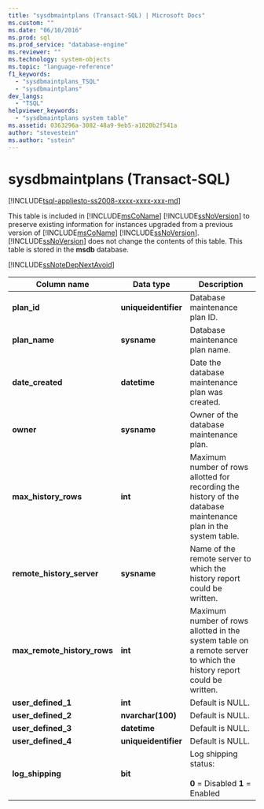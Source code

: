 ```yaml
---
title: "sysdbmaintplans (Transact-SQL) | Microsoft Docs"
ms.custom: ""
ms.date: "06/10/2016"
ms.prod: sql
ms.prod_service: "database-engine"
ms.reviewer: ""
ms.technology: system-objects
ms.topic: "language-reference"
f1_keywords: 
  - "sysdbmaintplans_TSQL"
  - "sysdbmaintplans"
dev_langs: 
  - "TSQL"
helpviewer_keywords: 
  - "sysdbmaintplans system table"
ms.assetid: 0363296a-3082-48a9-9eb5-a1020b2f541a
author: "stevestein"
ms.author: "sstein"
---
```

# sysdbmaintplans (Transact-SQL)
[!INCLUDE[tsql-appliesto-ss2008-xxxx-xxxx-xxx-md](../../includes/tsql-appliesto-ss2008-xxxx-xxxx-xxx-md.md)]

  This table is included in [!INCLUDE[msCoName](../../includes/msconame-md.md)] [!INCLUDE[ssNoVersion](../../includes/ssnoversion-md.md)] to preserve existing information for instances upgraded from a previous version of [!INCLUDE[msCoName](../../includes/msconame-md.md)] [!INCLUDE[ssNoVersion](../../includes/ssnoversion-md.md)]. [!INCLUDE[ssNoVersion](../../includes/ssnoversion-md.md)] does not change the contents of this table. This table is stored in the **msdb** database.  
  
 [!INCLUDE[ssNoteDepNextAvoid](../../includes/ssnotedepnextavoid-md.md)]  

  
|Column name|Data type|Description|  
|-----------------|---------------|-----------------|  
|**plan_id**|**uniqueidentifier**|Database maintenance plan ID.|  
|**plan_name**|**sysname**|Database maintenance plan name.|  
|**date_created**|**datetime**|Date the database maintenance plan was created.|  
|**owner**|**sysname**|Owner of the database maintenance plan.|  
|**max_history_rows**|**int**|Maximum number of rows allotted for recording the history of the database maintenance plan in the system table.|  
|**remote_history_server**|**sysname**|Name of the remote server to which the history report could be written.|  
|**max_remote_history_rows**|**int**|Maximum number of rows allotted in the system table on a remote server to which the history report could be written.|  
|**user_defined_1**|**int**|Default is NULL.|  
|**user_defined_2**|**nvarchar(100)**|Default is NULL.|  
|**user_defined_3**|**datetime**|Default is NULL.|  
|**user_defined_4**|**uniqueidentifier**|Default is NULL.|  
|**log_shipping**|**bit**|Log shipping status:<br /><br /> **0** = Disabled **1** = Enabled|  
  
  
